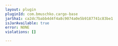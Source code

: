 ```yaml
---
layout: plugin
pluginId: com.bmuschko.cargo-base
jarSha1: ca2dc7babb4d4f4a8c9074a0e5b9187741c83be1
isJarAvailable: true
error: NONE
violations: []

---
```

